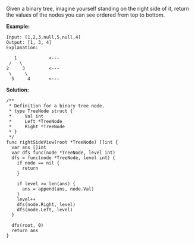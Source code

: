 Given a binary tree, imagine yourself standing on the right side of it, return the values of the nodes you can see ordered from top to bottom.

**Example:**
```
Input: [1,2,3,null,5,null,4]
Output: [1, 3, 4]
Explanation:

   1            <---
 /   \
2     3         <---
 \     \
  5     4       <---
```

**Solution:**

```golang
/**
 * Definition for a binary tree node.
 * type TreeNode struct {
 *     Val int
 *     Left *TreeNode
 *     Right *TreeNode
 * }
 */
func rightSideView(root *TreeNode) []int {
  var ans []int
  var dfs func(node *TreeNode, level int)
  dfs = func(node *TreeNode, level int) {
    if node == nil {
      return
    }

    if level >= len(ans) {
      ans = append(ans, node.Val)
    }
    level++
    dfs(node.Right, level)
    dfs(node.Left, level)
  }

  dfs(root, 0)
  return ans
}
```
